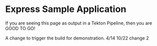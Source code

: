 # Express Sample Application

If you are seeing this page as output in a Tekton Pipeline, then you are GOOD TO GO!

A change to trigger the build for demonstration.
4/14 10/22 change 2
